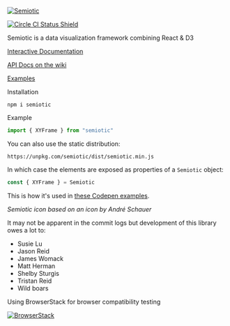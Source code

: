 [![Semiotic](semiotic_logo_horizontal.png "semiotic")](https://github.com/emeeks/semiotic/wiki/)

[![Circle CI Status Shield](https://circleci.com/gh/emeeks/semiotic/tree/master.svg?style=shield)](https://circleci.com/gh/emeeks/semiotic/tree/master)

Semiotic is a data visualization framework combining React &amp; D3

[Interactive Documentation](https://emeeks.github.io/semiotic/)

[API Docs on the wiki](https://github.com/emeeks/semiotic/wiki)

[Examples](https://github.com/emeeks/semiotic-examples)

Installation

```
npm i semiotic
```

Example

```js
import { XYFrame } from "semiotic"
```

You can also use the static distribution:

```
https://unpkg.com/semiotic/dist/semiotic.min.js
```

In which case the elements are exposed as properties of a `Semiotic` object:

```js
const { XYFrame } = Semiotic
```

This is how it's used in [these Codepen examples](https://codepen.io/emeeks/).

_Semiotic icon based on an icon by André Schauer_

It may not be apparent in the commit logs but development of this library owes a lot to:

* Susie Lu
* Jason Reid
* James Womack
* Matt Herman
* Shelby Sturgis
* Tristan Reid
* Wild boars


Using BrowserStack for browser compatibility testing

[![BrowserStack](browserstack_logo.png "browserstack")](http://browserstack.com/) 
